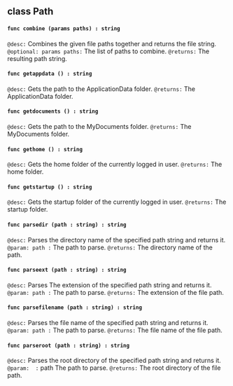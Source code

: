 ## class Path

#### ```func combine (params paths) : string```


```@desc:``` Combines the given file paths together and returns the file string.
```    @optional: params paths:``` The list of paths to combine.
```@returns:``` The resulting path string.

#### ```func getappdata () : string```


```@desc:``` Gets the path to the ApplicationData folder.
```@returns:``` The ApplicationData folder.

#### ```func getdocuments () : string```


```@desc:``` Gets the path to the MyDocuments folder.
```@returns:``` The MyDocuments folder.

#### ```func gethome () : string```


```@desc:``` Gets the home folder of the currently logged in user.
```@returns:``` The home folder.

#### ```func getstartup () : string```


```@desc:``` Gets the startup folder of the currently logged in user.
```@returns:``` The startup folder.

#### ```func parsedir (path : string) : string```


```@desc:``` Parses the directory name of the specified path string and returns it.
```    @param: path :``` The path to parse.
```@returns:``` The directory name of the path.

#### ```func parseext (path : string) : string```


```@desc:``` Parses The extension of the specified path string and returns it.
```    @param: path :``` The path to parse.
```@returns:``` The extension of the file path.

#### ```func parsefilename (path : string) : string```


```@desc:``` Parses the file name of the specified path string and returns it.
```    @param: path :``` The path to parse.
```@returns:``` The file name of the file path.

#### ```func parseroot (path : string) : string```


```@desc:``` Parses the root directory of the specified path string and returns it.
```    @param:  :``` path The path to parse.
```@returns:``` The root directory of the file path.

